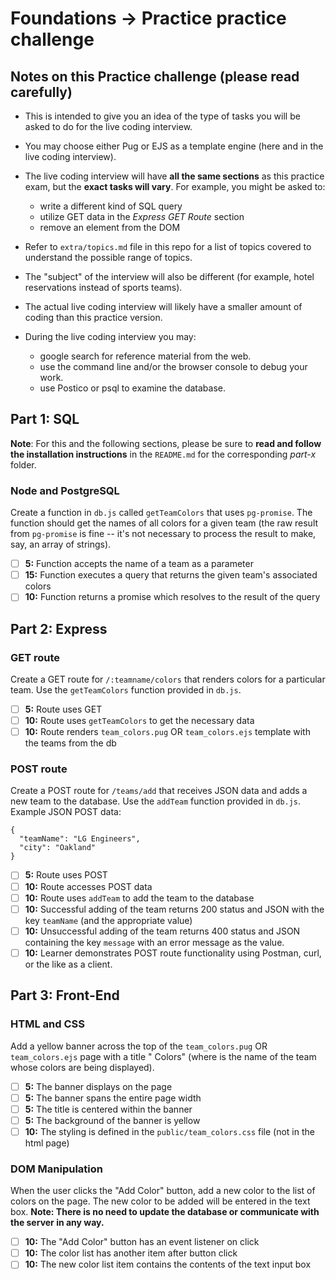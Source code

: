 # Foundations -> Practice practice challenge

## Notes on this Practice challenge (please read carefully)

- This is intended to give you an idea of the type of tasks you will be asked to do for the live coding interview.

- You may choose either Pug or EJS as a template engine (here and in the live coding interview).

- The live coding interview will have __all the same sections__ as this practice exam, but the __exact tasks will vary__. For example, you might be asked to:
  - write a different kind of SQL query
  - utilize GET data in the *Express GET Route* section
  - remove an element from the DOM

- Refer to `extra/topics.md` file in this repo for a list of topics covered to understand the possible range of topics.

- The "subject" of the interview will also be different (for example, hotel reservations instead of sports teams).

- The actual live coding interview will likely have a smaller amount of coding than this practice version.

- During the live coding interview you may:

  - google search for reference material from the web.
  - use the command line and/or the browser console to debug your work.
  - use Postico or psql to examine the database.

## Part 1: SQL

__Note__: For this and the following sections, please be sure to __read and follow the installation instructions__ in the `README.md` for the corresponding *part-x* folder.

### Node and PostgreSQL

Create a function in `db.js` called `getTeamColors` that uses `pg-promise`. The function should get the names of all colors for a given team (the raw result from `pg-promise` is fine -- it's not necessary to process the result to make, say, an array of strings).

  - [ ] __5:__ Function accepts the name of a team as a parameter
  - [ ] __15:__ Function executes a query that returns the given team's associated colors
  - [ ] __10:__ Function returns a promise which resolves to the result of the query

## Part 2: Express

### GET route
Create a GET route for `/:teamname/colors` that renders colors for a particular team. Use the `getTeamColors` function provided in `db.js`.

- [ ] __5:__ Route uses GET
- [ ] __10:__ Route uses `getTeamColors` to get the necessary data
- [ ] __10:__ Route renders `team_colors.pug` OR `team_colors.ejs` template with the teams from the db

### POST route
Create a POST route for `/teams/add` that receives JSON data and adds a new team to the database. Use the `addTeam` function provided in `db.js`. Example JSON POST data:

```
{
  "teamName": "LG Engineers",
  "city": "Oakland"
}
```

- [ ] __5:__ Route uses POST
- [ ] __10:__ Route accesses POST data
- [ ] __10:__ Route uses `addTeam` to add the team to the database
- [ ] __10:__ Successful adding of the team returns 200 status and JSON with the key `teamName` (and the appropriate value)
- [ ] __10:__ Unsuccessful adding of the team returns 400 status and JSON containing the key `message` with an error message as the value.
- [ ] __10:__ Learner demonstrates POST route functionality using Postman, curl, or the like as a client.

## Part 3: Front-End

### HTML and CSS
Add a yellow banner across the top of the `team_colors.pug` OR `team_colors.ejs` page with a title "<teamName> Colors" (where <teamName> is the name of the team whose colors are being displayed).

- [ ] __5:__ The banner displays on the page
- [ ] __5:__ The banner spans the entire page width
- [ ] __5:__ The title is centered within the banner
- [ ] __5:__ The background of the banner is yellow
- [ ] __10:__ The styling is defined in the `public/team_colors.css` file (not in the html page)

### DOM Manipulation
When the user clicks the "Add Color" button, add a new color to the list of colors on the page. The new color to be added will be entered in the text box. __Note: There is no need to update the database or communicate with the server in any way.__

- [ ] __10:__ The "Add Color" button has an event listener on click
- [ ] __10:__ The color list has another item after button click
- [ ] __10:__ The new color list item contains the contents of the text input box
